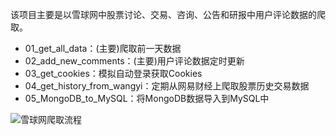 该项目主要是以雪球网中股票讨论、交易、咨询、公告和研报中用户评论数据的爬取。

* 01_get_all_data：(主要)爬取前一天数据
* 02_add_new_comments：(主要)用户评论数据定时更新
* 03_get_cookies：模拟自动登录获取Cookies
* 04_get_history_from_wangyi：定期从网易财经上爬取股票历史交易数据
* 05_MongoDB_to_MySQL：将MongoDB数据导入到MySQL中

![雪球网爬取流程](https://github.com/wang1051992187/xueqiu/blob/master/xueqiu.png)
